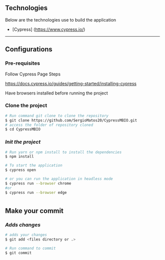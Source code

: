 
 ## Technologies
 
 Below are the technologies use to build the application
 
  - [Cypress] (https://www.cypress.io/)

---

## Configurations

### **Pre-requisites**

Follow Cypress Page Steps

https://docs.cypress.io/guides/getting-started/installing-cypress

Have browsers installed before running the project


### **Clone the project**

```bash
# Run command git clone to clone the repository
$ git clone https://github.com/SergioMatos20/CypressMBIO.git
# access the folder of repository cloned
$ cd CypressMBIO
```

 ### *Init the project*

```bash
# Run yarn or npm install to install the dependencies
$ npm install

# To start the application
$ cypress open

# or you can run the application in headless mode
$ cypress run --browser chrome
#or
$ cypress run --browser edge

```
#

## Make your commit

### *Adds changes*

```bash
# adds your changes
$ git add <files directory or .>

# Run command to commit 
$ git commit
```


  
